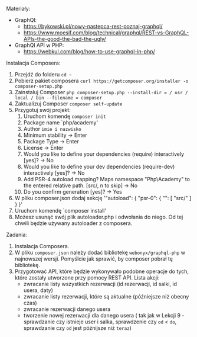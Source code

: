 Materiały:
- GraphQl:
	- https://bykowski.pl/nowy-nastepca-rest-poznaj-graphql/
	- https://www.moesif.com/blog/technical/graphql/REST-vs-GraphQL-APIs-the-good-the-bad-the-ugly/
- GraphQl API w PHP:
	- https://webkul.com/blog/how-to-use-graphql-in-php/
	
Instalacja Composera:
1. Przejdź do folderu 	`cd ~`
2. Pobierz pakiet composera `curl https://getcomposer.org/installer -o composer-setup.php`
3. Zainstaluj Composer `php composer-setup.php --install-dir = / usr / local / bin --filename = composer`
4. Zaktualizuj Composer `composer self-update`
5. Przygotuj swój projekt:
	1. Uruchom komendę `composer init`
	2. Package name `php/academy'
	3. Author `imie i nazwisko`
	4. Minimum stability -> Enter
	5. Package Type -> Enter
	6. License -> Enter
	7. Would you like to define your dependencies (require) interactively [yes]? -> No
	8. Would you like to define your dev dependencies (require-dev) interactively [yes]? -> No
	9. Add PSR-4 autoload mapping? Maps namespace "Php\Academy" to the entered relative path. [src/, n to skip] -> No
	10. Do you confirm generation [yes]? -> Yes
6. W pliku composer.json dodaj sekcję 
	'"autoload": {
              "psr-0": {
            "": [
                "src/"
            ]
        }
    }'
7. Uruchom komendę `composer install'
8. Możesz usunąć swój plik autoloader.php i odwołania do niego. Od tej chwili będzie używany autoloader z composera.

Zadania:
1. Instalacja Composera.
2. W pliku `composer.json` należy dodać bibliotekę `webonyx/graphql-php` w najnowszej wersji. Pomyślcie jak sprawić, by composer pobrał tę bibliotekę.
3. Przygotować API, które będzie wykonywało podobne operacje do tych, które zostały utworzone przy pomocy REST API. Lista akcji:
	- zwracanie listy wszystkich rezerwacji (id rezerwacji, id salki, id usera, daty)
	- zwracanie listy rezerwacji, które są aktualne (późniejsze niż obecny czas)
	- zwracanie rezerwacji danego usera 
	- tworzenie nowej rezerwacji dla danego usera ( tak jak w Lekcji 9 - sprawdzanie czy istnieje user i salka, sprawdzenie czy `od` < `do`, sprawdzanie czy `od` jest późnijsze niż `teraz`)